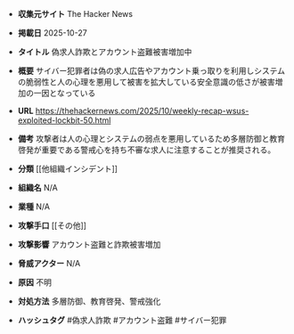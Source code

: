- **収集元サイト**
The Hacker News

- **掲載日**
2025-10-27

- **タイトル**
偽求人詐欺とアカウント盗難被害増加中

- **概要**
サイバー犯罪者は偽の求人広告やアカウント乗っ取りを利用しシステムの脆弱性と人の心理を悪用して被害を拡大している安全意識の低さが被害増加の一因となっている

- **URL**
https://thehackernews.com/2025/10/weekly-recap-wsus-exploited-lockbit-50.html

- **備考**
攻撃者は人の心理とシステムの弱点を悪用しているため多層防御と教育啓発が重要である警戒心を持ち不審な求人に注意することが推奨される。

- **分類**
[[他組織インシデント]]

- **組織名**
N/A

- **業種**
N/A

- **攻撃手口**
[[その他]]

- **攻撃影響**
アカウント盗難と詐欺被害増加

- **脅威アクター**
N/A

- **原因**
不明

- **対処方法**
多層防御、教育啓発、警戒強化

- **ハッシュタグ**
#偽求人詐欺 #アカウント盗難 #サイバー犯罪

